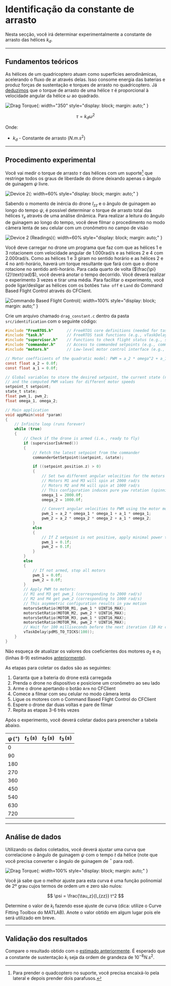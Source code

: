 # Identificação da constante de arrasto

Nesta secção, você irá determinar experimentalmente a constante de arrasto das hélices $k_d$.

---

## Fundamentos teóricos

As hélices de um quadricoptero atuam como superfícies aerodinâmicas, acelerando o fluxo de ar através delas. Isso consome energia das baterias e produz forças de sustentação e torques de arrasto no quadricoptero. Já [deduzimos](../basic_concepts/aerodynamics.md) que o torque de arrasto de uma hélice $\tau$ é proporcional à velocidade angular da hélice $\omega$ ao quadrado.
    
![Drag Torque](images/drag_torque.svg){: width="350" style="display: block; margin: auto;" }

$$
    \tau = k_d \omega^2
$$

Onde:

- $k_d$ - Constante de arrasto ($N.m.s^2$)   

---

## Procedimento experimental

Você vai medir o torque de arrasto $\tau$ das hélices com um suporte[^1] que restringe todos os graus de liberdade do drone deixando apenas o ângulo de guinagem $\psi$ livre.  

[^1]: Para prender o quadcoptero no suporte, você precisa encaixá-lo pela lateral e depois prender dois parafusos. 

![Device 2](images/device2.jpeg){: width=60% style="display: block; margin: auto;" }

Sabendo o momento de inércia do drone $I_{zz}$ e o ângulo de guinagem ao longo do tempo $\psi$, é possível determinar o torque de arrasto total das hélices $\tau_x$ através de uma análise dinâmica. Para realizar a leitura do ângulo de guinagem ao longo do tempo, você deve filmar o procedimento no modo câmera lenta de seu celular com um cronômetro no campo de visão

![Device 2 (Readings)](images/device2_readings.jpeg){: width=60% style="display: block; margin: auto;" }

Você deve carregar no drone um programa que faz com que as hélices $1$ e $3$ rotacionem com velocidade angular de $1.000\text{rad/s}$ e as hélices $2$ e $4$ com $2.000\text{rad/s}$. Como as hélices $1$ e $3$ giram no sentido horário e as hélices $2$ e $4$ no anti-horário, haverá um torque resultante que fará com que o drone rotacione no sentido anti-horário. Para cada quarto de volta ($\frac{\pi}{2}\text{rad}$), você deverá anotar o tempo decorrido. Você deverá realizar o experimento 3 vezes e tirar uma média. Para facilitar o experimento, você pode ligar/desligar as hélices com os botões `Take off` e `Land` do Command Based Flight Control através do CFClient.

![Commando Based Flight Control](images/command_based_flight_control.png){: width=100% style="display: block; margin: auto;" }

Crie um arquivo chamado `drag_constant.c` dentro da pasta `src/identification` com o seguinte código:

```c title="drag_constant.c"
#include "FreeRTOS.h"      // FreeRTOS core definitions (needed for task handling and timing)
#include "task.h"          // FreeRTOS task functions (e.g., vTaskDelay)
#include "supervisor.h"    // Functions to check flight status (e.g., supervisorIsArmed)
#include "commander.h"     // Access to commanded setpoints (e.g., commanderGetSetpoint)
#include "motors.h"        // Low-level motor control interface (e.g., motorsSetRatio)

// Motor coefficients of the quadratic model: PWM = a_2 * omega^2 + a_1 * omega
const float a_2 = 0.0f;
const float a_1 = 0.0f;

// Global variables to store the desired setpoint, the current state (not used here),
// and the computed PWM values for different motor speeds
setpoint_t setpoint;
state_t state;
float pwm_1, pwm_2;
float omega_1, omega_2; 

// Main application
void appMain(void *param)
{
    // Infinite loop (runs forever)
    while (true)
    {
        // Check if the drone is armed (i.e., ready to fly)
        if (supervisorIsArmed())
        {
            // Fetch the latest setpoint from the commander
            commanderGetSetpoint(&setpoint, &state);

            if ((setpoint.position.z) > 0)
            {
                // Set two different angular velocities for the motors
                // Motors M1 and M3 will spin at 2000 rad/s
                // Motors M2 and M4 will spin at 1000 rad/s
                // This configuration induces pure yaw rotation (spinning in place)
                omega_1 = 2000.0f;
                omega_2 = 1000.0f;

                // Convert angular velocities to PWM using the motor model
                pwm_1 = a_2 * omega_1 * omega_1 + a_1 * omega_1;
                pwm_2 = a_2 * omega_2 * omega_2 + a_1 * omega_2;
            }
            else
            {
                // If Z setpoint is not positive, apply minimal power to all motors (for idle spin)
                pwm_1 = 0.1f;
                pwm_2 = 0.1f;
            }
        }
        else
        {
            // If not armed, stop all motors
            pwm_1 = 0.0f;
            pwm_2 = 0.0f;
        }
        // Apply PWM to motors:
        // M1 and M3 get pwm_1 (corresponding to 2000 rad/s)
        // M2 and M4 get pwm_2 (corresponding to 1000 rad/s)
        // This asymmetric configuration results in yaw motion
        motorsSetRatio(MOTOR_M1, pwm_1 * UINT16_MAX);
        motorsSetRatio(MOTOR_M2, pwm_2 * UINT16_MAX);
        motorsSetRatio(MOTOR_M3, pwm_1 * UINT16_MAX);
        motorsSetRatio(MOTOR_M4, pwm_2 * UINT16_MAX);
        // Wait for 100 milliseconds before the next iteration (10 Hz control loop)
        vTaskDelay(pdMS_TO_TICKS(100));
    }
}
```

Não esqueça de atualizar os valores dos coeficientes dos motores $a_2$ e $a_1$ (linhas 8-9) estimados [anteriormente](../identifications/motor_coeficientes.md)).

As etapas para coletar os dados são as seguintes:

1. Garanta que a bateria do drone está carregada 
2. Prenda o drone no dispositivo e posicione um cronômetro ao seu lado
3. Arme o drone apertando o botão `Arm` no CFClient
4. Comece a filmar com seu celular no modo câmera lenta
5. Ligue os motores com o Command Based Flight Control do CFClient
6. Espere o drone dar duas voltas e pare de filmar
7. Repita as etapas 3-6 três vezes

Após o experimento, você deverá coletar dados para preencher a tabela abaixo.

| $\psi \, (^{\circ})$ | $t_1 \, (s)$ | $t_2 \, (s)$ | $t_3 \, (s)$ |
|-------|----------|----------|----------|
| $0$ |          |          |          |
| $90$ |          |          |          |
| $180$ |          |          |          |
| $270$ |          |          |          |
| $360$ |          |          |          |
| $450$ |          |          |          |
| $540$ |          |          |          |
| $630$ |          |          |          |
| $720$ |          |          |          |


---

## Análise de dados

Utilizando os dados coletados, você deverá ajustar uma curva que correlacione o ângulo de guinagem $\psi$ com o tempo $t$ da hélice (note que você precisa converter o ângulo de guinagem de $^{\circ}$ para $rad$).

![Drag Torque](images/drag_torque_graph.svg){: width=100% style="display: block; margin: auto;" }


Você já sabe que o melhor ajuste para esta curva é uma função polinomial de 2º grau cujos termos de ordem um e zero são nulos:
    
$$
    \psi = \frac{\tau_z}{I_{zz}} t^2
$$

Determine o valor de $k_l$ fazendo esse ajuste de curva (dica: utilize o Curve Fitting Toolbox do MATLAB). Anote o valor obtido em algum lugar pois ele será utilizado em breve.

---
    
## Validação dos resultados

Compare o resultado obtido com o [estimado anteriormente](../basic_concepts/aerodynamics.md). É esperado que a constante de sustentação $k_l$ seja da ordem de grandeza de $10^{-8}N.s^2$. 